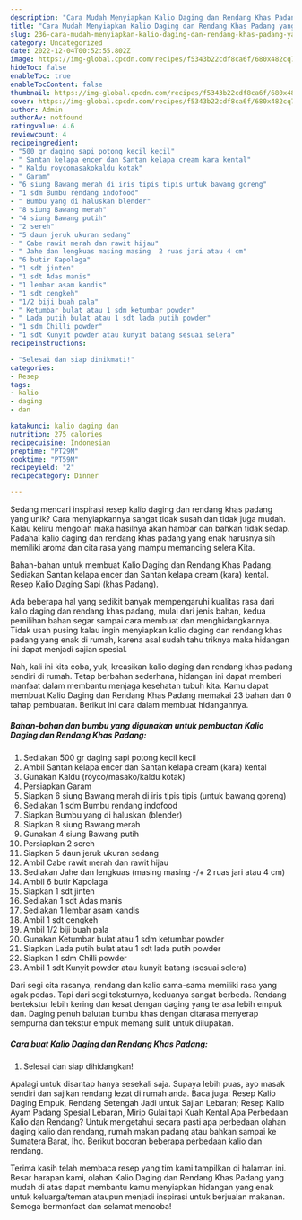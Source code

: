 ```yaml
---
description: "Cara Mudah Menyiapkan Kalio Daging dan Rendang Khas Padang yang Lezat Sekali"
title: "Cara Mudah Menyiapkan Kalio Daging dan Rendang Khas Padang yang Lezat Sekali"
slug: 236-cara-mudah-menyiapkan-kalio-daging-dan-rendang-khas-padang-yang-lezat-sekali
category: Uncategorized
date: 2022-12-04T00:52:55.802Z
image: https://img-global.cpcdn.com/recipes/f5343b22cdf8ca6f/680x482cq70/kalio-daging-dan-rendang-khas-padang-foto-resep-utama.jpg
hideToc: false
enableToc: true
enableTocContent: false
thumbnail: https://img-global.cpcdn.com/recipes/f5343b22cdf8ca6f/680x482cq70/kalio-daging-dan-rendang-khas-padang-foto-resep-utama.jpg
cover: https://img-global.cpcdn.com/recipes/f5343b22cdf8ca6f/680x482cq70/kalio-daging-dan-rendang-khas-padang-foto-resep-utama.jpg
author: Admin
authorAv: notfound
ratingvalue: 4.6
reviewcount: 4
recipeingredient:
- "500 gr daging sapi potong kecil kecil"
- " Santan kelapa encer dan Santan kelapa cream kara kental"
- " Kaldu roycomasakokaldu kotak"
- " Garam"
- "6 siung Bawang merah di iris tipis tipis untuk bawang goreng"
- "1 sdm Bumbu rendang indofood"
- " Bumbu yang di haluskan blender"
- "8 siung Bawang merah"
- "4 siung Bawang putih"
- "2 sereh"
- "5 daun jeruk ukuran sedang"
- " Cabe rawit merah dan rawit hijau"
- " Jahe dan lengkuas masing masing  2 ruas jari atau 4 cm"
- "6 butir Kapolaga"
- "1 sdt jinten"
- "1 sdt Adas manis"
- "1 lembar asam kandis"
- "1 sdt cengkeh"
- "1/2 biji buah pala"
- " Ketumbar bulat atau 1 sdm ketumbar powder"
- " Lada putih bulat atau 1 sdt lada putih powder"
- "1 sdm Chilli powder"
- "1 sdt Kunyit powder atau kunyit batang sesuai selera"
recipeinstructions:

- "Selesai dan siap dinikmati!"
categories:
- Resep
tags:
- kalio
- daging
- dan

katakunci: kalio daging dan 
nutrition: 275 calories
recipecuisine: Indonesian
preptime: "PT29M"
cooktime: "PT59M"
recipeyield: "2"
recipecategory: Dinner

---
```





Sedang mencari inspirasi resep kalio daging dan rendang khas padang yang unik? Cara menyiapkannya sangat tidak susah dan tidak juga mudah. Kalau keliru mengolah maka hasilnya akan hambar dan bahkan tidak sedap. Padahal kalio daging dan rendang khas padang yang enak harusnya sih memiliki aroma dan cita rasa yang mampu memancing selera Kita.





Bahan-bahan untuk membuat Kalio Daging dan Rendang Khas Padang. Sediakan Santan kelapa encer dan Santan kelapa cream (kara) kental. Resep Kalio Daging Sapi (khas Padang).

Ada beberapa hal yang sedikit banyak mempengaruhi kualitas rasa dari kalio daging dan rendang khas padang, mulai dari jenis bahan, kedua pemilihan bahan segar sampai cara membuat dan menghidangkannya. Tidak usah pusing kalau ingin menyiapkan kalio daging dan rendang khas padang yang enak di rumah, karena asal sudah tahu triknya maka hidangan ini dapat menjadi sajian spesial.






Nah, kali ini kita coba, yuk, kreasikan kalio daging dan rendang khas padang sendiri di rumah. Tetap berbahan sederhana, hidangan ini dapat memberi manfaat dalam membantu menjaga kesehatan tubuh kita. Kamu dapat membuat Kalio Daging dan Rendang Khas Padang memakai 23 bahan dan 0 tahap pembuatan. Berikut ini cara dalam membuat hidangannya.

<!--inarticleads1-->

##### Bahan-bahan dan bumbu yang digunakan untuk pembuatan Kalio Daging dan Rendang Khas Padang:

1. Sediakan 500 gr daging sapi potong kecil kecil
1. Ambil  Santan kelapa encer dan Santan kelapa cream (kara) kental
1. Gunakan  Kaldu (royco/masako/kaldu kotak)
1. Persiapkan  Garam
1. Siapkan 6 siung Bawang merah di iris tipis tipis (untuk bawang goreng)
1. Sediakan 1 sdm Bumbu rendang indofood
1. Siapkan  Bumbu yang di haluskan (blender)
1. Siapkan 8 siung Bawang merah
1. Gunakan 4 siung Bawang putih
1. Persiapkan 2 sereh
1. Siapkan 5 daun jeruk ukuran sedang
1. Ambil  Cabe rawit merah dan rawit hijau
1. Sediakan  Jahe dan lengkuas (masing masing -/+ 2 ruas jari atau 4 cm)
1. Ambil 6 butir Kapolaga
1. Siapkan 1 sdt jinten
1. Sediakan 1 sdt Adas manis
1. Sediakan 1 lembar asam kandis
1. Ambil 1 sdt cengkeh
1. Ambil 1/2 biji buah pala
1. Gunakan  Ketumbar bulat atau 1 sdm ketumbar powder
1. Siapkan  Lada putih bulat atau 1 sdt lada putih powder
1. Siapkan 1 sdm Chilli powder
1. Ambil 1 sdt Kunyit powder atau kunyit batang (sesuai selera)


Dari segi cita rasanya, rendang dan kalio sama-sama memiliki rasa yang agak pedas. Tapi dari segi teksturnya, keduanya sangat berbeda. Rendang bertekstur lebih kering dan kesat dengan daging yang terasa lebih empuk dan. Daging penuh balutan bumbu khas dengan citarasa menyerap sempurna dan tekstur empuk memang sulit untuk dilupakan. 

<!--inarticleads2-->

##### Cara buat Kalio Daging dan Rendang Khas Padang:


1. Selesai dan siap dihidangkan!

Apalagi untuk disantap hanya sesekali saja. Supaya lebih puas, ayo masak sendiri dan sajikan rendang lezat di rumah anda. Baca juga: Resep Kalio Daging Empuk, Rendang Setengah Jadi untuk Sajian Lebaran; Resep Kalio Ayam Padang Spesial Lebaran, Mirip Gulai tapi Kuah Kental Apa Perbedaan Kalio dan Rendang? Untuk mengetahui secara pasti apa perbedaan olahan daging kalio dan rendang, rumah makan padang atau bahkan sampai ke Sumatera Barat, lho. Berikut bocoran beberapa perbedaan kalio dan rendang. 

Terima kasih telah membaca resep yang tim kami tampilkan di halaman ini. Besar harapan kami, olahan Kalio Daging dan Rendang Khas Padang yang mudah di atas dapat membantu kamu menyiapkan hidangan yang enak untuk keluarga/teman ataupun menjadi inspirasi untuk berjualan makanan. Semoga bermanfaat dan selamat mencoba!
